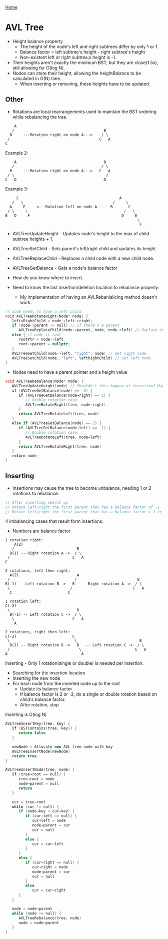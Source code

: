 [Home](../README.md#data-structures)

# AVL Tree
- Height balance property
   - The height of the node's left and right subtrees differ by only 1 or 1.
   - Balance factor = left subtree's height - right subtree's height
   - Non-existent left or right subtree;s height is -1.
- Their heights aren't exactly the minimum BST, but they are close(1.5x), still allowing for O(log N).
- Nodes can store their height, allowing the heightBalance to be calculated in O(N) time.
   - When inserting or removing, these heights have to be updated.

## Other

- Rotations are local rearrangements used to maintain the BST ordering while rebalancing the tree.

```
    A
   /                                        B
  B     ---Rotation right on node A--->    / \
 /                                        C   A
C

```

Example 2:
```
    A                                       B
   /                                       / \
  B     ---Rotation right on node A--->   C   A
 / \                                         /
C   D                                       D
```

Example 3:
```
     C                                             A
   /   \                                        /     \
  A     E     <---Rotation left on node A---   B       C
 / \     \                                           /   \
B   D     F                                         D     E
                                                           \
                                                            F
```

- AVLTreeUpdateHeight - Updates node's height to the max of child subtree heights + 1.
- AVLTreeSetChild - Sets parent's left/right child and updates its height
- AVLTreeReplaceChild - Replaces a child node with a new child node.
- AVLTreeGetBalance - Gets a node's balance factor

- How do you know where to insert.
- Need to know the last insertion/deletion location to rebalance properly.
   - My implementation of having an AVLRebanlaiicing method doesn't work.

```C++
// node needs to have a left child
void AVLTreeRotateRight(Node* node) {
   leftsRightChild = node->left->right;
   if (node->parent != null) // If there's a parent
      AVLTreeReplaceChild(node->parent, node, node->left) // Replace child of parent
   else { // node is root
      rootPtr = node->left
      root->parent = nullptr;
   }
   AVLTreeSetChild(node->left, "right", node) // Set right node
   AVLTreeSetChild(node, "left", leftRightChild) // Set left node
}
```

- Nodes need to have a parent pointer and a height value

```C++
void AVLTreeRebalance(Node* node) {
   AVLTreeUpdateHeight(node) // Shouldn't this happen at insertion? Maybe this method is called at insertion.
   if (AVLTreeGetBalance(node) == -2) {
      if (AVLTreeGetBalance(node⇢right) == 1) {
         // Double rotation case.
         AVLTreeRotateRight(tree, node⇢right)
      }
      return AVLTreeRotateLeft(tree, node)
   }
   else if (AVLTreeGetBalance(node) == 2) {
      if (AVLTreeGetBalance(node⇢left) == -1) {
         // Double rotation case.
         AVLTreeRotateLeft(tree, node⇢left)
      }
      return AVLTreeRotateRight(tree, node)
   }
   return node
}
```

## Inserting
- Insertions may cause the tree to become unbalance, needing 1 or 2 rotations to rebalance.

```C++
// After inserting search up
// Rotate left/right the first parent that has a balance factor of -1
// Rotate left/right the first parent that has a balance factor > 2 or < -2.
```

4 imbalancing cases that result form insertions:
   - Numbers are balance factor
```
1 rotation right:
    A(2)
   /                            B
  B(1) -- Right rotation A ->  / \
 /                            C   A
C
```

```
2 rotations, left then right:
  A(2)                          A
 /                             /                           B
B(-1) -- Left rotation B ->   B   -- Right rotation A ->  / \
 \                           /                           C   A
  C                         C
```

```
1 rotation left:
C(-2)
 \                              B
  B(-1) -- Left rotation C ->  / \
   \                          C   A
    A
```

```
2 rotations, right then left:
C(-2)                         C
 \                             \                            B
  B(1) -- Right rotation B ->   B   -- Left rotation C ->  / \
 /                               \                        C   A
A                                 A
```

Inserting - Only 1 rotation(single or double) is needed per insertion.
- Searching for the insertion location
- Inserting the new node
- For each node from the inserted node up to the root
   - Update its balance factor
   - If balance factor is 2 or -2, do a single or double rotation based on child's balance factor.
   - After rotation, stop

Inserting is O(log N)

```C++
AVLTreeInsertKey(tree, key) {
   if (BSTContains(tree, key)) {
      return false
   }

   newNode = Allocate new AVL tree node with key
   AVLTreeInsertNode(newNode)
   return true
}

AVLTreeInsertNode(tree, node) {
   if (tree⇢root == null) {
      tree⇢root = node
      node⇢parent = null
      return
   }

   cur = tree⇢root
   while (cur != null) {
      if (node⇢key < cur⇢key) {
         if (cur⇢left == null) {
            cur⇢left = node
            node⇢parent = cur
            cur = null
         }
         else {
            cur = cur⇢left
         }
      }
      else {
         if (cur⇢right == null) {
            cur⇢right = node
            node⇢parent = cur
            cur = null
         }
         else
            cur = cur⇢right
      }
   }

   node = node⇢parent
   while (node != null) {
      AVLTreeRebalance(tree, node)
      node = node⇢parent
   }
}
```